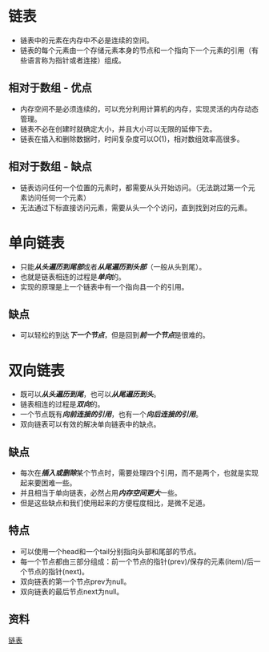 # 链表
- 链表中的元素在内存中不必是连续的空间。
- 链表的每个元素由一个存储元素本身的节点和一个指向下一个元素的引用（有些语言称为指针或者连接）组成。

## 相对于数组 - 优点
- 内存空间不是必须连续的，可以充分利用计算机的内存，实现灵活的内存动态管理。
- 链表不必在创建时就确定大小，并且大小可以无限的延伸下去。
- 链表在插入和删除数据时，时间复杂度可以O(1)，相对数组效率高很多。

## 相对于数组 - 缺点
- 链表访问任何一个位置的元素时，都需要从头开始访问。（无法跳过第一个元素访问任何一个元素）
- 无法通过下标直接访问元素，需要从头一个个访问，直到找到对应的元素。


# 单向链表
- 只能***从头遍历到尾部***或者***从尾遍历到头部***（一般从头到尾）。
- 也就是链表相连的过程是***单向***的。
- 实现的原理是上一个链表中有一个指向县一个的引用。

## 缺点
- 可以轻松的到达***下一个节点***，但是回到***前一个节点***是很难的。

# 双向链表
- 既可以***从头遍历到尾***，也可以***从尾遍历到头***。
- 链表相连的过程是***双向***的。
- 一个节点既有***向前连接的引用***，也有一个***向后连接的引用***。
- 双向链表可以有效的解决单向链表中的缺点。

## 缺点
- 每次在***插入或删除***某个节点时，需要处理四个引用，而不是两个，也就是实现起来要困难一些。
- 并且相当于单向链表，必然占用***内存空间更大***一些。
- 但是这些缺点和我们使用起来的方便程度相比，是微不足道。

## 特点
- 可以使用一个head和一个tail分别指向头部和尾部的节点。
- 每一个节点都由三部分组成：前一个节点的指针(prev)/保存的元素(item)/后一个节点的指针(next)。
- 双向链表的第一个节点prev为null。
- 双向链表的最后节点next为null。


## 资料
[链表](https://segmentfault.com/a/1190000039812348)